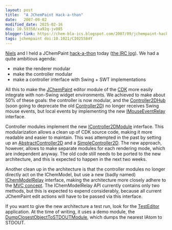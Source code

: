 ```yaml
---
layout: post
title:  "A JChemPaint Hack-a-thon"
date:   2007-09-02
modified_date: 2025-02-16
doi: 10.59350/xa92q-jv085
blogger-link: https://chem-bla-ics.blogspot.com/2007/09/jchempaint-hack-thon.html
tags: jchempaint doi:10.1021/CI025584Y
---
```


[Niels](http://progz-jchem.blogspot.com/) and I held a JChemPaint [hack-a-thon](http://wiki.cubic.uni-koeln.de/cdkwiki/doku.php?id=jcp_hack_20070902)
today ([the IRC log](http://moritz.faui2k3.org/irclog/out.pl?channel=cdk;date=2007-09-02)). We had a quite ambitious agenda:

* make the renderer modular
* make the controller modular
* make a controller interface with Swing + SWT implementations

All this to make the [JChemPaint](http://www.mdpi.org/molecules/html/50100093.htm) editor module of the [CDK](https://doi.org/10.1021/ci025584y)
more easily integrate with non-Swing widget environments. We achieved to make about 50% of these goals: the controller is now modular, and the
[Controller2DHub](http://cdk.svn.sf.net/svnroot/cdk/trunk/cdk/src/org/openscience/cdk/controller/Controller2DHub.java) (soon going to deprecate
the old [Controller2D](http://cdk.svn.sf.net/svnroot/cdk/trunk/cdk/src/org/openscience/cdk/controller/Controller2D.java)) no longer receives
Swing mouse events, but local events by implementing the new [IMouseEventRelay](http://cdk.svn.sf.net/svnroot/cdk/trunk/cdk/src/org/openscience/cdk/controller/IMouseEventRelay.java)
interface.

Controller modules implement the new [IController2DModule](http://cdk.svn.sf.net/svnroot/cdk/trunk/cdk/src/org/openscience/cdk/controller/IController2DModule.java)
interface. This modularization allows a clean up of CDK source code, making it more readable and easier to maintain. This was attempted in the past by setting up
an [AbstractController2D](http://cdk.svn.sf.net/svnroot/cdk/trunk/cdk/src/org/openscience/cdk/controller/AbstractController2D.java) and a
[SimpleController2D](http://cdk.svn.sf.net/svnroot/cdk/trunk/cdk/src/org/openscience/cdk/controller/SimpleController2D.java). The new approach,
however, allows to make separate modules for each rendering mode, which are independent anyway. The old code still needs to be ported to the
new architecture, and this is expected to happen in the next two weeks.

Another clean up in the architecture is that the controller modules no longer directly act on the IChemModel, but use a new (badly named)
[IChemModelRelay](http://cdk.svn.sf.net/svnroot/cdk/trunk/cdk/src/org/openscience/cdk/controller/IChemModelRelay.java) interface, making
the architecture more closely adhere to the [MVC concept](http://en.wikipedia.org/wiki/Model-view-controller). The IChemModelRelay API
currently contains only two methods, but this is expected to expend considerably, because all current JChemPaint edit actions will
have to be passed via this interface.

If you want to give the new architecture a test run, look for the [TestEditor](http://cdk.svn.sf.net/svnroot/cdk/trunk/cdk/src/org/openscience/cdk/renderer/progz/TestEditor.java)
application. At the time of writing, it uses a demo module, the [DumpClosestObjectToSTDOUTModule](http://cdk.svn.sf.net/svnroot/cdk/trunk/cdk/src/org/openscience/cdk/renderer/progz/DumpClosestObjectToSTDOUTModule.java),
which dumps the nearest IAtom to STDOUT.
